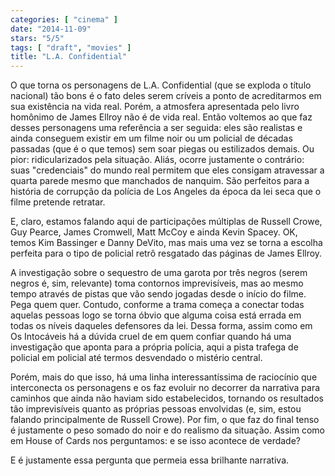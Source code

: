 ```yaml
---
categories: [ "cinema" ]
date: "2014-11-09"
stars: "5/5"
tags: [ "draft", "movies" ]
title: "L.A. Confidential"
---
```

O que torna os personagens de L.A. Confidential (que se exploda o título
nacional) tão bons é o fato deles serem críveis a ponto de acreditarmos
em sua existência na vida real. Porém, a atmosfera apresentada pelo
livro homônimo de James Ellroy não é de vida real. Então voltemos
ao que faz desses personagens uma referência a ser seguida: eles são
realistas e ainda conseguem existir em um filme noir ou um policial de
décadas passadas (que é o que temos) sem soar piegas ou estilizados
demais. Ou pior: ridicularizados pela situação. Aliás, ocorre
justamente o contrário: suas "credenciais" do mundo real permitem
que eles consigam atravessar a quarta parede mesmo que manchados de
nanquim. São perfeitos para a história de corrupção da polícia de
Los Angeles da época da lei seca que o filme pretende retratar.

E, claro, estamos falando aqui de participações múltiplas de Russell
Crowe, Guy Pearce, James Cromwell, Matt McCoy e ainda Kevin Spacey. OK,
temos Kim Bassinger e Danny DeVito, mas mais uma vez se torna a escolha
perfeita para o tipo de policial retrô resgatado das páginas de James
Ellroy.

A investigação sobre o sequestro de uma garota por três negros
(serem negros é, sim, relevante) toma contornos imprevisíveis, mas ao
mesmo tempo através de pistas que vão sendo jogadas desde o início
do filme. Pega quem quer. Contudo, conforme a trama começa a conectar
todas aquelas pessoas logo se torna óbvio que alguma coisa está errada
em todas os níveis daqueles defensores da lei. Dessa forma, assim como
em Os Intocáveis há a dúvida cruel de em quem confiar quando há uma
investigação que aponta para a própria polícia, aqui a pista trafega
de policial em policial até termos desvendado o mistério central.

Porém, mais do que isso, há uma linha interessantíssima de raciocínio
que interconecta os personagens e os faz evoluir no decorrer da narrativa
para caminhos que ainda não haviam sido estabelecidos, tornando os
resultados tão imprevisíveis quanto as próprias pessoas envolvidas
(e, sim, estou falando principalmente de Russell Crowe). Por fim, o que
faz do final tenso é justamente o peso somado do noir e do realismo
da situação. Assim como em House of Cards nos perguntamos: e se isso
acontece de verdade?

E é justamente essa pergunta que permeia essa brilhante narrativa.
